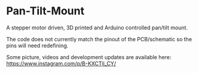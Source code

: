 # Pan-Tilt-Mount
A stepper motor driven, 3D printed and Arduino controlled pan/tilt mount.

The code does not currently match the pinout of the PCB/schematic so the pins will need redefining. 

Some picture, videos and development updates are available here: https://www.instagram.com/p/B-KXCTlj_CY/
